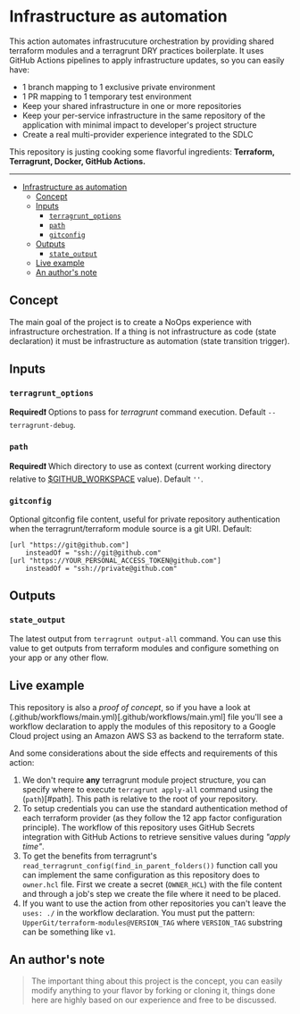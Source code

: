 # Infrastructure as automation

This action automates infrastrucuture orchestration by providing shared terraform modules and a terragrunt DRY practices boilerplate.  It uses GitHub Actions pipelines to apply infrastructure updates, so you can easily have:

- 1 branch mapping to 1 exclusive private environment
- 1 PR mapping to 1 temporary test environment
- Keep your shared infrastructure in one or more repositories
- Keep your per-service infrastructure in the same repository of the application with minimal impact to developer's project structure
- Create a real multi-provider experience integrated to the SDLC

This repository is justing cooking some flavorful ingredients: **Terraform, Terragrunt, Docker, GitHub Actions.**

--------------------

- [Infrastructure as automation](#infrastructure-as-automation)
	- [Concept](#concept)
	- [Inputs](#inputs)
		- [`terragrunt_options`](#terragrunt_options)
		- [`path`](#path)
		- [`gitconfig`](#gitconfig)
	- [Outputs](#outputs)
		- [`state_output`](#state_output)
	- [Live example](#live-example)
	- [An author's note](#an-authors-note)

## Concept

The main goal of the project is to create a NoOps experience with infrastructure orchestration. If a thing is not infrastructure as code (state declaration) it must be infrastructure as automation (state transition trigger).

## Inputs

### `terragrunt_options`

**Required:heavy_exclamation_mark:** Options to pass for *terragrunt* command execution. Default `--terragrunt-debug`.

### `path`

**Required:heavy_exclamation_mark:** Which directory to use as context (current working directory relative to [$GITHUB_WORKSPACE](https://docs.github.com/en/free-pro-team@latest/actions/reference/environment-variables) value). Default `''`.

### `gitconfig`

Optional gitconfig file content, useful for private repository authentication when the terragrunt/terraform module source is a git URI. Default:

```
[url "https://git@github.com"]
    insteadOf = "ssh://git@github.com"
[url "https://YOUR_PERSONAL_ACCESS_TOKEN@github.com"]
    insteadOf = "ssh://private@github.com"
```

## Outputs

### `state_output`

The latest output from `terragrunt output-all` command. You can use this value to get outputs from terraform modules and configure something on your app or any other flow.

## Live example

This repository is also a *proof of concept*, so if you have a look at (.github/workflows/main.yml)[.github/workflows/main.yml] file you'll see a workflow declaration to apply the modules of this repository to a Google Cloud project using an Amazon AWS S3 as backend to the terraform state.

And some considerations about the side effects and requirements of this action:

1. We don't require **any** terragrunt module project structure, you can specify where to execute `terragrunt apply-all` command using the (`path`)[#path]. This path is relative to the root of your repository.
2. To setup credentials you can use the standard authentication method of each terraform provider (as they follow the 12 app factor configuration principle). The workflow of this repository uses GitHub Secrets integration with GitHub Actions to retrieve sensitive values during *"apply time"*.
3. To get the benefits from terragrunt's `read_terragrunt_config(find_in_parent_folders())` function call you can implement the same configuration as this repository does to `owner.hcl` file. First we create a secret (`OWNER_HCL`) with the file content and through a job's step we create the file where it need to be placed.
4. If you want to use the action from other repositories you can't leave the `uses: ./` in the workflow declaration. You must put the pattern: `UpperGit/terraform-modules@VERSION_TAG` where `VERSION_TAG` substring can be something like `v1`.

## An author's note

> The important thing about this project is the concept, you can easily modify anything to your flavor by forking or cloning it, things done here are highly based on our experience and free to be discussed.